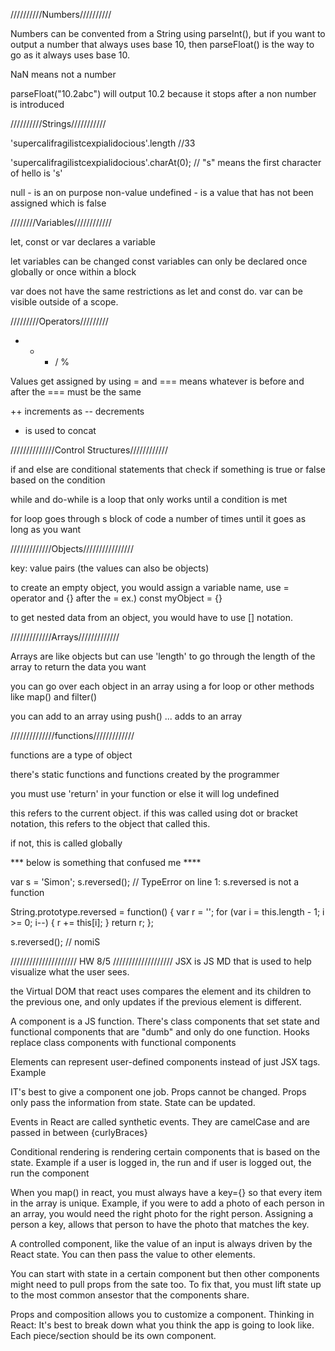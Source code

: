 //////////Numbers//////////

Numbers can be convented from a String using parseInt(), but if you want to output a number that always uses base 10, then parseFloat() is the way to go as it always uses base 10.

NaN means not a number

parseFloat("10.2abc") will output 10.2 because it stops after a non number is introduced

//////////Strings///////////

'supercalifragilistcexpialidocious'.length //33

'supercalifragilistcexpialidocious'.charAt(0); // "s"
means the first character of hello is 's'

null - is an on purpose non-value
undefined - is a value that has not been assigned which is false

////////Variables////////////

let, const or var declares a variable

let variables can be changed
const variables can only be declared once globally or once within a block

var does not have the same restrictions as let and const do. var can be visible outside of a scope.

/////////Operators/////////


+ - * / %

Values get assigned by using =
and === means whatever is before and after the === must be the same

++ increments as -- decrements

+ is used to concat


//////////////Control Structures////////////

if and else are conditional statements that check if something is true or false based on the condition

while and do-while is a loop that only works until a condition is met

for loop goes through s block of code a number of times until it goes as long as you want

/////////////Objects////////////////

key: value pairs (the values can also be objects)

to create an empty object, you would assign a variable name, use = operator and {} after the =
ex.)  const myObject = {}

to get nested data from an object, you would have to use [] notation. 

/////////////Arrays/////////////

Arrays are like objects but can use 'length' to go through the length of the array to return the data you want

you can go over each object in an array using a for loop or other methods like map() and filter()

you can add to an array using push()
... adds to an array


//////////////functions/////////////

functions are a type of object

there's static functions and functions created by the programmer

you must use 'return' in your function or else it will log undefined

this refers to the current object. if this was called using dot or bracket notation, this refers to the object that called this.

if not, this is called globally


*** below is something that confused me ****

var s = 'Simon';
s.reversed(); // TypeError on line 1: s.reversed is not a function

String.prototype.reversed = function() {
  var r = '';
  for (var i = this.length - 1; i >= 0; i--) {
    r += this[i];
  }
  return r;
};

s.reversed(); // nomiS


/////////////////////   HW 8/5  ///////////////////
JSX is JS MD that is used to help visualize what the user sees.

the Virtual DOM that react uses compares the element and its children to the previous one, and only updates if the previous element is different. 

A component is a JS function. There's class components that set state and functional components that are "dumb" and only do one function. Hooks replace class components with functional components

Elements can represent user-defined components instead of just JSX tags. Example <Search />


IT's best to give a component one job. Props cannot be changed. Props only pass the information from state. State can be updated. 

Events in React are called synthetic events. They are camelCase and are passed in between {curlyBraces}

Conditional rendering is rendering certain components that is based on the state. Example if a user is logged in, the run <LoggedIn /> and if user is logged out, the run the component <LoggedOut />


When you map() in react, you must always have a key={} so that every item in the array is unique. Example, if you were to add a photo of each person in an array, you would need the right photo for the right person. Assigning a person a key, allows that person to have the photo that matches the key.


A controlled component, like the value of an input is always driven by the React state. You can then pass the value to other elements.

You can start with state in a certain component but then other components might need to pull props from the sate too. To fix that, you must lift state up to the most common ansestor that the components share.


Props and composition allows you to customize a component. 
Thinking in React: It's best to break down what you think the app is going to look like. Each piece/section should be its own component.  